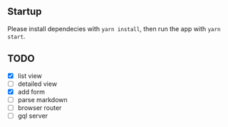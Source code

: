 ## Startup
Please install dependecies with `yarn install`,
then run the app with `yarn start`.

## TODO

- [x] list view
- [ ] detailed view
- [x] add form
- [ ] parse markdown
- [ ] browser router
- [ ] gql server